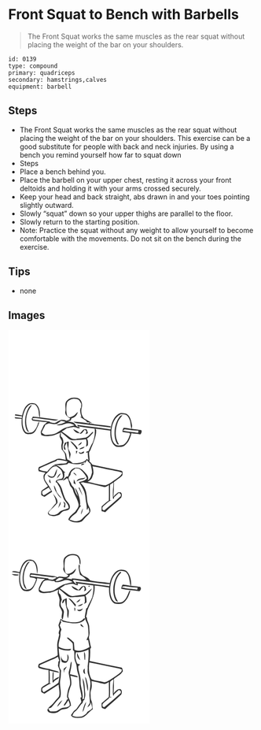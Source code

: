 # Front Squat to Bench with Barbells
> The Front Squat works the same muscles as the rear squat without placing the weight of the bar on your shoulders.

``` 
id: 0139 
type: compound 
primary: quadriceps 
secondary: hamstrings,calves 
equipment: barbell 
``` 

## Steps

 - The Front Squat works the same muscles as the rear squat without placing the weight of the bar on your shoulders. This exercise can be a good substitute for people with back and neck injuries. By using a bench you remind yourself how far to squat down
 - Steps
 - Place a bench behind you.
 - Place the barbell on your upper chest, resting it across your front deltoids and holding it with your arms crossed securely.
 - Keep your head and back straight, abs drawn in and your toes pointing slightly outward.
 - Slowly “squat” down so your upper thighs are parallel to the floor.
 - Slowly return to the starting position.
 - Note: Practice the squat without any weight to allow yourself to become comfortable with the movements. Do not sit on the bench during the exercise.

## Tips

 - none

## Images

<svg width="288" height="400" viewBox="0 0 216 300" xmlns="http://www.w3.org/2000/svg">
  <g fill="#FFF">
    <path d="M0 0h216v300H0V0m88.73 108.69c-3.5 4.97-.02 10.97-1.77 16.37-.49 4.86 4.17 7.57 7.5 10.1-.67 2.23-3.44 2.27-5.19 3.31-2.96-.86-6.11-1.9-9.2-1.09-3.37.83-5.94 3.4-9.16 4.55-2.58.06-5.07-.79-7.57-1.31.03-.23.08-.69.1-.92-7.47-.93-14.95-1.8-22.43-2.66-1.4-.47-4.05.02-3.88-2.3 2.86-1.06 5.93-.21 8.84.12 7.91 1.41 15.93 1.99 23.87 3.26 2.35.46 4.67-.37 6.9-1.02-9.48-1.3-18.98-2.48-28.47-3.72.41-7.09-.22-15.75-6.27-20.46-3.59-1.74-8.22-2.12-11.59.37-5.5 3.92-7.74 10.76-9.19 17.06-3.52-.6-7.05-1.17-10.58-1.72l-.44 1.79c3.52.48 7.04.95 10.59 1.21-.01.72-.05 2.17-.06 2.9-3.64-.77-7.36-1-11.06-1.36l1.08 1.92c3.26.2 6.52.47 9.8.52-.39 7.2-.47 15.4 4.49 21.19 2.2 2.77 5.91 2.11 9 2.02 3.48-.19 6.31-2.83 7.98-5.71 2.18-4.39 4.78-8.69 5.47-13.64 3.96.73 7.97 1.04 11.99 1.18-1.79 1.51-3.54 3.05-5.26 4.63-1.29 2.98-2.79 5.87-4.1 8.85-1.02 1.99.01 4.21.37 6.24 5.57 2.65 11.69 1.34 17.54.64 3.99-.96 7.62-3.02 11.51-4.32-.34 2.03-1.47 4.08-1.01 6.19.49 2.23 2.15 3.93 3.02 5.99.73 1.96.02 4-.35 5.95-.49 2.45.05 4.93.41 7.37 1.94 2 3.68 4.22 4.84 6.78.69 3.01.82 6.1 1.29 9.15-5.19-.67-11.65-4.04-16.08.32-8.47 3.07-16.44 7.34-24.84 10.58-1.21 2.04-1.06 4.26-.3 6.44 3.42.73 6.8 1.66 10.24 2.32-1.07 1.61-2.95 3.05-2.88 5.18-.55 5.89 3.53 10.72 6.76 15.17-3.11 2.73-6.92 4.5-10 7.23-.31 2.12-.36 4.29-.18 6.42 1.49 1.12 3.25 1.79 4.91 2.62 3.87-2.55 7.73-5.14 11.68-7.56-2.18-3.84-3.81-7.99-6.67-11.41-2.25-3.74-6.25-7.67-4.67-12.41.47-3.76 4.5-5.06 6.36-7.97 2.77-3.83 6.48-7.79 11.71-7.06 3.28 2.52 7.31 4.71 8.54 8.98.73 3.21 2.45 7.06-.45 9.68-3.1.59-6.31 1.26-8.97 3.09-.16.81-.32 1.64-.46 2.47.5.23 1.49.69 1.99.92 1.73 3.62 4.55 6.75 5.35 10.78 1.07 4.42 3.1 8.51 4.64 12.77 1.89 5.43 8.16 8.74 7.66 15.07-4.79 2.53-10.92 2.39-14.75 6.61-3.58 3.9-9.48 4.46-14.3 2.93-.39-.67-1.17-2.02-1.56-2.69 1.7-3.85 5.55-5.87 8.18-8.95 1.68-1.97 3.63-3.68 5.28-5.67 1.52-6.1-4.23-10.3-6.78-15.18 1.9 4.96 5.09 9.72 4.88 15.21-4.07 3.71-6.6 8.8-10.99 12.21-.54.93-1.07 1.86-1.6 2.79.48 2.58 2.18 4.08 4.83 4.14 4.19 1.43 8.54.41 12.5-1.27 2.58-2.12 4.33-5.6 7.96-6.11 3.07-.7 7.75-.67 8.26-4.7.9-5.02-3.41-8.41-6.09-11.98-2.77-5.35-4.48-11.2-6.15-16.97-1.35-4.35-4.19-8.01-7.41-11.15-.05-.19-.15-.59-.2-.79 2.73-1.14 5.71-1.71 8.67-1.34 2.97-3.03 3.41-7.17 2.46-11.17.54-.07 1.62-.23 2.16-.31-1.38-.83-2.91-1.57-3.78-3-2.75-3.94-6.73-6.86-11.16-8.66 5.78 1.38 11.5-.15 17.24-.71.83-.75 1.61-1.53 2.36-2.35 8.29 2.3 17.95 3.7 25.39-1.64-.28.85-.85 2.55-1.14 3.41 1.47-1.85 2.43-4.02 3.67-6.01 1.55 2.22 3.63 3.94 5.5 5.86 1.04 4.22 2.17 8.5 2.42 12.85-1.18 4.45-2.04 9.63-6.51 12.03 2.59-5.72-3.03-10.33-6.56-14.06-3.67-4.67-11.04-7.05-16.18-3.36-4.2 2.36-6.18 7.05-7.2 11.53-.66.09-1.99.26-2.65.35-2.06 1.81-4.2 3.57-5.78 5.84 2.55-.07 4.4-1.82 6.25-3.31.46.17 1.37.49 1.83.66.99 3.12 1.81 6.29 2.85 9.4 1 2.92 4 4.65 4.76 7.69 1.96 7.46 6.98 13.74 8.54 21.35 1.1 4.71-2.85 8.31-5.11 11.98-3.79 3.77-9.01 6.52-10.49 12.09 5.7 4.2 13.51 5.41 20.13 2.77 2.12-1.28 3.42-3.52 5.13-5.26 2.73-3.24 6.89-5.51 8.18-9.79 1.06-3.21-1.25-6.08-2.38-8.91-2.68-5.28-2.32-11.35-3.25-17.05-.49-6.95-4.04-13.35-9.19-17.94 1.28-.41 2.59-.73 3.9-1.03.48.19 1.43.59 1.91.78 10.2 1.05 20.02 4.36 30 6.62 2.82.55 5.11-1.68 7.49-2.82-.01 7.77.19 15.56-.11 23.33-3.99 2.57-7.37 5.91-10.95 9-.08 2.38-.13 4.76-.14 7.15 1.87.55 3.75 1.1 5.63 1.65 7.69-7.92 16.73-14.4 24.48-22.25.95-2.55 1.62-6.22-1.1-7.97-1.18-.02-2.36-.05-3.54-.1-2.58 2.23-5.55 4.13-7.29 7.17.14-7.61.94-15.18.72-22.8 4-2.82 8.1-5.56 11.77-8.82 1.98-1.63 1.3-4.43 1.56-6.66-.68-.55-1.36-1.1-2.04-1.64-14.7-3.02-29.4-5.99-44.05-9.19-1.24-1.99-2.93-3.6-4.72-5.09 1.12-4.65-.94-9.32-.36-14.04.72-1.13 1.52-2.22 2.04-3.46 3.42-8.43 7.31-16.85 8.6-25.93-.07-2.33 1.1-5.94-2.11-6.63.57 7.24-.23 14.86-3.16 21.55-2.55 4.04-4.36 8.44-6.29 12.79-1 .27-2 .52-3 .77-.16.57-.46 1.71-.62 2.28.78-.49 1.56-.97 2.35-1.45.01 4.18.63 8.31 1.05 12.46a94.72 94.72 0 0 1-2.2-2.29c-4.84 6.88-14.18 6.53-21.68 6.76-2.36-2.49-5.04-4.73-8.34-5.88-.91-2.72-1.43-5.55-1.86-8.38-1.37-2.09-2.82-4.12-4.57-5.89-.99-3.74-.95-7.63.68-11.17-.36-3.64-.81-7.62-4.18-9.77.06-2.11.02-4.23-.03-6.33 4.3 3.01 8.04 6.69 12.07 10.02 3.33 2.62 7.78 2.78 11.76 1.87 4.89.09 9.76-.39 14.58-1.23 1.49 3.77.98 7.97-.13 11.77 1.05-.82 2.51-1.29 3.15-2.51.19-3.41.55-7.03-1.52-10 3.69-2.19 6.3-5.62 9.25-8.64l.04-2c-3.84 2.95-6.5 7.66-11.36 9.09-4.24.6-8.48 1.32-12.77 1.46-3.41 1.79-7.55.75-10.56-1.38-4.27-3.2-8.52-6.47-12.99-9.39 2.74-1.6 5.42-3.29 7.95-5.21 3.17-.23 6.2-1.33 9.36-1.62 3.79-.6 6.84 3 10.7 1.45-1.09-.9-2.21-1.76-3.34-2.6 16.39 2.76 33.02 4.05 49.46 6.58-.2 6.07.14 12.39 2.78 17.96 1.35 2.76 3.38 5.52 6.38 6.6 4.18.15 8.94 1.17 12.51-1.65 5.93-4.53 8.97-11.89 10.55-18.97 4.46.94 9.17.36 13.48 2.02 1.64-1.76 2.94-4.27 1.59-6.6-4.85-1.06-9.91-1.17-14.81-2.11.41-1.91 1.21-3.85.61-5.82-1.2-6.24-2.5-13.76-8.59-17.13-4.02-.68-8.53-2.04-12.2.52-7.71 5.01-10.86 14.56-11.84 23.29-16.93-2.64-34.02-4.14-50.94-6.83.42 1.14.82 2.29 1.2 3.45-3.39-1.41-4.21-5.67-7.53-7.11-2.7-.66-5.5-.95-8.12-1.97 1.05-.19 3.14-.59 4.19-.78.69-1.2 1.23-2.47 1.67-3.78 4.92-.61 8.32-4.86 9.51-9.42-2.2 1.47-3.75 3.64-5.79 5.28-2.12 1.39-4.61 2.07-6.93 3.06-1.2-.84-2.88-1.26-3.55-2.67-1.83-6.56-1.71-13.62-.17-20.2 3.69-5.66 11.88-7.25 17.71-4.07 1.8 1.75 2.74 4.17 3.98 6.32-.08 1.74-.17 3.49-.28 5.23-3.25 4.46-.28 10.11.46 14.95-.64-.17-1.91-.52-2.55-.69 3.44 2.11 6.78 4.37 10.19 6.54.13.4.38 1.22.5 1.63 1.63.22 3.26.38 4.9.51-.68.45-1.37.9-2.06 1.35-7.7-.84-15.37-2.22-23.11-2.45 2.9 2.55 6.83 2.66 10.44 3.17 15.41 1.77 30.77 3.99 46.2 5.52l.3-1.73c-7.78-1.29-15.64-1.88-23.46-2.85-2.71-.36-5.31-1.72-8.11-1.03l-.2-1.65 3.52.65c-3.96-2.13-7.59-4.8-11.76-6.53-4.34-3.85-5.66-10.07-4.64-15.63 1.73-4.68 1.05-10.49-2.55-14.12-3.01-2.94-7.56-2.54-11.4-2.2-3.67.09-6.62 2.74-9.14 5.13m10.33 42.56c2.14 3.5 5.68 6.99 10.19 5.97-3.02-2.55-6.46-4.66-10.19-5.97m9.74 6.98c4.38.75 5.33-4.19 8.23-6.26.82.93 1.64 1.87 2.44 2.82-.5 1.49-.99 2.98-1.46 4.48 1.2-.62 2.38-1.26 3.56-1.91-.67-1.94-.83-4.2-2.28-5.78-4.93-1.81-7.2 4.24-10.49 6.65m-19.14 12.13l-.06 1.09-2.97.28c-1.43 3.49-2.85 7.29-.88 10.88.47-.01 1.42-.04 1.9-.05-.46-1.68-.97-3.35-1.48-5.01.85-1.45 1.63-2.93 2.35-4.44.25-.32.76-.96 1.02-1.28.54 7.67 3.37 14.92 3.92 22.58l.2 3.12c.45-2.16.81-4.33 1.29-6.48 1.43-4.42-3.96-7.53-3.18-11.91.2-2 .4-4 .35-6.02.08-.91.17-1.83.26-2.74-.91-.01-1.81-.02-2.72-.02m5.12-.76c2.57 4.41 7.31 7.19 9.22 12.05.51-.05 1.55-.14 2.07-.19-.67-3.69-3.98-5.84-6.28-8.48-1.33-1.57-3.01-2.8-5.01-3.38m11.75 6.45c2.76-.52 5.49-2.07 5.58-5.22-2.1 1.45-4 3.21-5.58 5.22m1.85 5.87c3.06-.3 6.74-.86 8.15-4.03-2.85.98-6.09 1.64-8.15 4.03m-5.06 2.49c.12 1.65.26 3.3.46 4.95.65-1.51 1.24-3.06 1.82-4.59l-2.28-.36m7.77 3.06c-1.08-.47-2.18-.93-3.28-1.36.4 4.09 5.14 2.78 7.55 1.3.09-.58.26-1.75.34-2.34-1.53.81-3.06 1.62-4.61 2.4m.12 18.87c1.6.02 3.06-1.05 4.63-1.35.07-.79-.36-1.23-1.27-1.34-1.33.19-3.41 1.19-3.36 2.69m-41.19 15.57c-2.87 3.82-7.09.5-10.15-1.11 1.35 3.92 6.13 5.61 9.71 3.74 3.98-2.96 4.28-8.3 5.23-12.76-2.18 3.08-3.23 6.74-4.79 10.13m4.26 4.41c2.34-2.25 4.59-4.67 5.98-7.64-3.15 1.45-4.89 4.5-5.98 7.64m-9.31 7.29c-.38-2.08-.94-4.11-1.67-6.08-1.28 2.15-1.12 5.23 1.67 6.08m4.75 3.31c.17 3.36 1.1 6.7 2.97 9.53 2.41 3.62 4.39 7.86 8.38 10.04-1.84-2.95-4.45-5.32-6.42-8.17-1.79-3.75-2.29-8.07-4.93-11.4m14.35 24.46c.5 1.42 1.06 2.82 1.65 4.22-.32 1.46-.64 2.93-.93 4.4l1.76.92c.24-2.05.78-4.09.65-6.16-.62-1.47-1.92-2.45-3.13-3.38m-7.97 10.44c1.72-3.06 4.86-6.11 3.46-9.92-1.39 3.21-2.58 6.53-3.46 9.92z"/>
    <path d="M34.18 113.14c2.14.18 4.29.36 6.44.51 1.89 1.79 3.74 3.74 4.6 6.26 1.86 4.26 1.07 9.07 2.58 13.43-3.41-.46-6.82-.89-10.25-1.16-.63 1.23-1.26 2.47-1.89 3.7.41.75.83 1.49 1.24 2.24 3.47.55 6.94 1.16 10.44 1.49-.44.57-1.32 1.72-1.76 2.29-1.51 5.52-4.08 11.42-9.26 14.38-3.47.53-8.42 1.81-10.69-1.77-3.91-5.73-3.97-12.93-3.8-19.59 1.63-8.26 3.97-17.87 12.35-21.78m-5.41 10.39c-3.08 8.13-4.26 17.25-1.96 25.73.73 2.73 1.97 5.72 4.92 6.7-5.91-9.72-5.64-22.16-1.15-32.37 1.4-3.38 4.04-6.08 5.4-9.48-3.79 1.8-5.64 5.78-7.21 9.42zM157.4 159.13c-.42-11.59 3.25-25.17 14.42-30.74 3.19.51 7-.09 9.56 2.29 2.44 2.21 3.5 5.46 4.73 8.42.52 3.95 1.03 7.9 1.71 11.82-3.85-.57-7.68-1.52-11.58-1.6-1.57 1.69-1.77 4-1.98 6.18 3.54.84 7.16 1.21 10.76 1.66.52.73 1.04 1.46 1.56 2.2l-.71-.15c-2.08 6.05-4.6 12.87-10.51 16.16-3.45.84-7.31 1.24-10.74.09-5.53-3.39-6.57-10.43-7.22-16.33m12.31-26.35c-4.12 5.22-5.93 11.79-7.16 18.2-.77 7.95-.52 16.58 4.16 23.41l2.35.16c-6.49-9.5-6.01-22.14-2.25-32.59 1.39-4.63 4.8-8.15 7.56-11.98-1.86.4-3.68 1.08-4.66 2.8zM74.36 143.26c2.1-1.61 4.22-3.19 6.36-4.75 2.28.51 4.57 1.03 6.79 1.8-4.18 2.86-9.27 3.47-14.12 4.36 4.65 1.83 9.55-.04 13.98-1.61 4.56-1.8 9.78-.25 13.62 2.47-3.73.81-7.36 2-11.08 2.85-8.59 1.56-14.21 10.11-23.06 10.96-3.3.22-6.59.68-9.9.71-2.5-.16-4.24-2.08-5.99-3.63 1.42-4.19 4.12-7.75 5.72-11.86 1.79-.78 3.58-1.6 5.46-2.14 4.07.4 8.11 1.81 12.22.84z"/>
    <path d="M174.99 153.32c1.22-.68 2.33-2.16 3.9-1.68 6.6.71 13.16 1.99 19.82 1.99l-.52 3.4c-7.65-1.78-15.69-1.3-23.2-3.71zM72.97 200.12c.49-.48 1.46-1.43 1.94-1.91 5.31-.11 10.46 1.36 15.65 2.26-.68.88-1.35 1.78-2 2.69-6.49.97-13.14.32-19.37 2.64 1.05.26 3.16.77 4.22 1.03-1.53-.05-3.05-.12-4.57-.23-3.54 2.71-6.83 5.74-9.32 9.47-3.79-.46-7.57-1.22-11.14-2.56-2.38-1.72.64-3.28 2.22-3.91 7.44-3.19 14.71-6.84 22.37-9.48zM128.67 207.85c9.82 1.73 19.52 4.04 29.3 5.93 5.3 1.35 10.94 1.56 15.89 4.07-1.38 4.32-5.48 6.6-8.9 9.13-5.27 3.44-10.19 7.6-16.12 9.85-9.4-.46-18.47-3.47-27.67-5.28 2.43-1.58 5.14-3.14 6.51-5.81.82-2.22 1.76-4.41 2.34-6.71.41-3.77-.59-7.51-1.35-11.18zM102.78 211.02c2.73.1 5.72.35 7.85 2.29 3.89 3.77 7.72 7.82 9.49 13.07-3.2 3.53-7.81 4.82-12.37 5.52 4.56 7.04 9.6 14.32 10.1 22.99.22 6.36 2.62 12.55 1.89 18.94.29.01.87.05 1.16.07.3-.79.9-2.37 1.2-3.15 1.03 2.01 1.62 4.2 1.66 6.48-2.83 3.39-6.67 5.7-9.49 9.09-3.3 4.52-9.74 6.41-15 4.59-1.92-.51-3.8-1.14-5.67-1.8 2.36-4.39 6.42-7.32 10.36-10.15 2.39-3.71 4.12-7.88 7.25-11.09-.46-.04-1.38-.13-1.84-.17 1.02-4.1-.07-8.27-.92-12.29-1.52-5.1-2.91-10.59-6.64-14.59 1.12 4.39 3.42 8.38 4.5 12.79-2.51-3.07-4.04-6.76-5.13-10.54-.55-3.39-4.25-4.85-5.05-8.13-.95-3.17-3.97-5.48-4.04-8.93.33-2.03 1.87-3.57 2.97-5.23-.14-4.85 4.26-7.35 7.72-9.76m-3.89 6.76c1.67 1.53 3.24 3.19 5.09 4.49.24-1.78-1.51-2.69-2.44-3.9-.66-.15-1.99-.44-2.65-.59m5.41 13.21c2.48-.99 4.71-2.71 7.45-2.94 2.38-.29 4.76-1.01 6.2-3.08-4.7 1.73-11.44.29-13.65 6.02m-3.99-3.26c-.36 1.99-.49 4.02-.46 6.04 1.08.54 2.15 1.09 3.23 1.64-.82-2.59-1.53-5.24-2.77-7.68m7.04 12.82c2.16 4 3.92 8.2 5.98 12.25-1.15-4.34-3.11-8.39-4.7-12.57l-1.28.32m3.76 40.97c1.57-3 2.46-6.33 3.02-9.66-1.81 2.9-3.09 6.19-3.02 9.66zM155.41 235.86c1.75-1.17 3.49-2.34 5.27-3.45-.09 2.27-.22 4.55-.35 6.82-1.13 5.73-.45 11.58-.67 17.37.47.36.96.72 1.44 1.08.11-.66.34-1.96.46-2.61 2.56-2.14 4.84-4.58 7.39-6.74.97.74 1.95 1.48 2.93 2.22l-.06 2.8c-8.11 7.27-16.38 14.41-24.81 21.3-4.04 1.25-4.34-4.57-1.6-6.22 3.94-3.11 7.41-7.07 12.16-8.95-.56.05-1.68.17-2.24.23.11-7.95-.04-15.9.08-23.85zM52.35 245.64c3.16-1.77 6.27-3.61 9.35-5.5 1.21 1.72 2.49 3.39 3.82 5.02-3.94 2.19-7.42 5.16-11.57 6.96-2.25-1.62-2.77-4.03-1.6-6.48z"/>
  </g>
  <g fill="#333">
    <path d="M88.73 108.69c2.52-2.39 5.47-5.04 9.14-5.13 3.84-.34 8.39-.74 11.4 2.2 3.6 3.63 4.28 9.44 2.55 14.12-1.02 5.56.3 11.78 4.64 15.63 4.17 1.73 7.8 4.4 11.76 6.53l-3.52-.65.2 1.65c2.8-.69 5.4.67 8.11 1.03 7.82.97 15.68 1.56 23.46 2.85l-.3 1.73c-15.43-1.53-30.79-3.75-46.2-5.52-3.61-.51-7.54-.62-10.44-3.17 7.74.23 15.41 1.61 23.11 2.45.69-.45 1.38-.9 2.06-1.35-1.64-.13-3.27-.29-4.9-.51-.12-.41-.37-1.23-.5-1.63-3.41-2.17-6.75-4.43-10.19-6.54.64.17 1.91.52 2.55.69-.74-4.84-3.71-10.49-.46-14.95.11-1.74.2-3.49.28-5.23-1.24-2.15-2.18-4.57-3.98-6.32-5.83-3.18-14.02-1.59-17.71 4.07-1.54 6.58-1.66 13.64.17 20.2.67 1.41 2.35 1.83 3.55 2.67 2.32-.99 4.81-1.67 6.93-3.06 2.04-1.64 3.59-3.81 5.79-5.28-1.19 4.56-4.59 8.81-9.51 9.42-.44 1.31-.98 2.58-1.67 3.78-1.05.19-3.14.59-4.19.78 2.62 1.02 5.42 1.31 8.12 1.97 3.32 1.44 4.14 5.7 7.53 7.11-.38-1.16-.78-2.31-1.2-3.45 16.92 2.69 34.01 4.19 50.94 6.83.98-8.73 4.13-18.28 11.84-23.29 3.67-2.56 8.18-1.2 12.2-.52 6.09 3.37 7.39 10.89 8.59 17.13.6 1.97-.2 3.91-.61 5.82 4.9.94 9.96 1.05 14.81 2.11 1.35 2.33.05 4.84-1.59 6.6-4.31-1.66-9.02-1.08-13.48-2.02-1.58 7.08-4.62 14.44-10.55 18.97-3.57 2.82-8.33 1.8-12.51 1.65-3-1.08-5.03-3.84-6.38-6.6-2.64-5.57-2.98-11.89-2.78-17.96-16.44-2.53-33.07-3.82-49.46-6.58 1.13.84 2.25 1.7 3.34 2.6-3.86 1.55-6.91-2.05-10.7-1.45-3.16.29-6.19 1.39-9.36 1.62-2.53 1.92-5.21 3.61-7.95 5.21 4.47 2.92 8.72 6.19 12.99 9.39 3.01 2.13 7.15 3.17 10.56 1.38 4.29-.14 8.53-.86 12.77-1.46 4.86-1.43 7.52-6.14 11.36-9.09l-.04 2c-2.95 3.02-5.56 6.45-9.25 8.64 2.07 2.97 1.71 6.59 1.52 10-.64 1.22-2.1 1.69-3.15 2.51 1.11-3.8 1.62-8 .13-11.77-4.82.84-9.69 1.32-14.58 1.23-3.98.91-8.43.75-11.76-1.87-4.03-3.33-7.77-7.01-12.07-10.02.05 2.1.09 4.22.03 6.33 3.37 2.15 3.82 6.13 4.18 9.77-1.63 3.54-1.67 7.43-.68 11.17 1.75 1.77 3.2 3.8 4.57 5.89.43 2.83.95 5.66 1.86 8.38 3.3 1.15 5.98 3.39 8.34 5.88 7.5-.23 16.84.12 21.68-6.76.72.77 1.45 1.54 2.2 2.29-.42-4.15-1.04-8.28-1.05-12.46-.79.48-1.57.96-2.35 1.45.16-.57.46-1.71.62-2.28 1-.25 2-.5 3-.77 1.93-4.35 3.74-8.75 6.29-12.79 2.93-6.69 3.73-14.31 3.16-21.55 3.21.69 2.04 4.3 2.11 6.63-1.29 9.08-5.18 17.5-8.6 25.93-.52 1.24-1.32 2.33-2.04 3.46-.58 4.72 1.48 9.39.36 14.04 1.79 1.49 3.48 3.1 4.72 5.09 14.65 3.2 29.35 6.17 44.05 9.19.68.54 1.36 1.09 2.04 1.64-.26 2.23.42 5.03-1.56 6.66-3.67 3.26-7.77 6-11.77 8.82.22 7.62-.58 15.19-.72 22.8 1.74-3.04 4.71-4.94 7.29-7.17 1.18.05 2.36.08 3.54.1 2.72 1.75 2.05 5.42 1.1 7.97-7.75 7.85-16.79 14.33-24.48 22.25-1.88-.55-3.76-1.1-5.63-1.65.01-2.39.06-4.77.14-7.15 3.58-3.09 6.96-6.43 10.95-9 .3-7.77.1-15.56.11-23.33-2.38 1.14-4.67 3.37-7.49 2.82-9.98-2.26-19.8-5.57-30-6.62-.48-.19-1.43-.59-1.91-.78-1.31.3-2.62.62-3.9 1.03 5.15 4.59 8.7 10.99 9.19 17.94.93 5.7.57 11.77 3.25 17.05 1.13 2.83 3.44 5.7 2.38 8.91-1.29 4.28-5.45 6.55-8.18 9.79-1.71 1.74-3.01 3.98-5.13 5.26-6.62 2.64-14.43 1.43-20.13-2.77 1.48-5.57 6.7-8.32 10.49-12.09 2.26-3.67 6.21-7.27 5.11-11.98-1.56-7.61-6.58-13.89-8.54-21.35-.76-3.04-3.76-4.77-4.76-7.69-1.04-3.11-1.86-6.28-2.85-9.4-.46-.17-1.37-.49-1.83-.66-1.85 1.49-3.7 3.24-6.25 3.31 1.58-2.27 3.72-4.03 5.78-5.84.66-.09 1.99-.26 2.65-.35 1.02-4.48 3-9.17 7.2-11.53 5.14-3.69 12.51-1.31 16.18 3.36 3.53 3.73 9.15 8.34 6.56 14.06 4.47-2.4 5.33-7.58 6.51-12.03-.25-4.35-1.38-8.63-2.42-12.85-1.87-1.92-3.95-3.64-5.5-5.86-1.24 1.99-2.2 4.16-3.67 6.01.29-.86.86-2.56 1.14-3.41-7.44 5.34-17.1 3.94-25.39 1.64-.75.82-1.53 1.6-2.36 2.35-5.74.56-11.46 2.09-17.24.71 4.43 1.8 8.41 4.72 11.16 8.66.87 1.43 2.4 2.17 3.78 3-.54.08-1.62.24-2.16.31.95 4 .51 8.14-2.46 11.17-2.96-.37-5.94.2-8.67 1.34.05.2.15.6.2.79 3.22 3.14 6.06 6.8 7.41 11.15 1.67 5.77 3.38 11.62 6.15 16.97 2.68 3.57 6.99 6.96 6.09 11.98-.51 4.03-5.19 4-8.26 4.7-3.63.51-5.38 3.99-7.96 6.11-3.96 1.68-8.31 2.7-12.5 1.27-2.65-.06-4.35-1.56-4.83-4.14.53-.93 1.06-1.86 1.6-2.79 4.39-3.41 6.92-8.5 10.99-12.21.21-5.49-2.98-10.25-4.88-15.21 2.55 4.88 8.3 9.08 6.78 15.18-1.65 1.99-3.6 3.7-5.28 5.67-2.63 3.08-6.48 5.1-8.18 8.95.39.67 1.17 2.02 1.56 2.69 4.82 1.53 10.72.97 14.3-2.93 3.83-4.22 9.96-4.08 14.75-6.61.5-6.33-5.77-9.64-7.66-15.07-1.54-4.26-3.57-8.35-4.64-12.77-.8-4.03-3.62-7.16-5.35-10.78-.5-.23-1.49-.69-1.99-.92.14-.83.3-1.66.46-2.47 2.66-1.83 5.87-2.5 8.97-3.09 2.9-2.62 1.18-6.47.45-9.68-1.23-4.27-5.26-6.46-8.54-8.98-5.23-.73-8.94 3.23-11.71 7.06-1.86 2.91-5.89 4.21-6.36 7.97-1.58 4.74 2.42 8.67 4.67 12.41 2.86 3.42 4.49 7.57 6.67 11.41-3.95 2.42-7.81 5.01-11.68 7.56-1.66-.83-3.42-1.5-4.91-2.62-.18-2.13-.13-4.3.18-6.42 3.08-2.73 6.89-4.5 10-7.23-3.23-4.45-7.31-9.28-6.76-15.17-.07-2.13 1.81-3.57 2.88-5.18-3.44-.66-6.82-1.59-10.24-2.32-.76-2.18-.91-4.4.3-6.44 8.4-3.24 16.37-7.51 24.84-10.58 4.43-4.36 10.89-.99 16.08-.32-.47-3.05-.6-6.14-1.29-9.15-1.16-2.56-2.9-4.78-4.84-6.78-.36-2.44-.9-4.92-.41-7.37.37-1.95 1.08-3.99.35-5.95-.87-2.06-2.53-3.76-3.02-5.99-.46-2.11.67-4.16 1.01-6.19-3.89 1.3-7.52 3.36-11.51 4.32-5.85.7-11.97 2.01-17.54-.64-.36-2.03-1.39-4.25-.37-6.24 1.31-2.98 2.81-5.87 4.1-8.85 1.72-1.58 3.47-3.12 5.26-4.63-4.02-.14-8.03-.45-11.99-1.18-.69 4.95-3.29 9.25-5.47 13.64-1.67 2.88-4.5 5.52-7.98 5.71-3.09.09-6.8.75-9-2.02-4.96-5.79-4.88-13.99-4.49-21.19-3.28-.05-6.54-.32-9.8-.52l-1.08-1.92c3.7.36 7.42.59 11.06 1.36.01-.73.05-2.18.06-2.9-3.55-.26-7.07-.73-10.59-1.21l.44-1.79c3.53.55 7.06 1.12 10.58 1.72 1.45-6.3 3.69-13.14 9.19-17.06 3.37-2.49 8-2.11 11.59-.37 6.05 4.71 6.68 13.37 6.27 20.46 9.49 1.24 18.99 2.42 28.47 3.72-2.23.65-4.55 1.48-6.9 1.02-7.94-1.27-15.96-1.85-23.87-3.26-2.91-.33-5.98-1.18-8.84-.12-.17 2.32 2.48 1.83 3.88 2.3 7.48.86 14.96 1.73 22.43 2.66-.02.23-.07.69-.1.92 2.5.52 4.99 1.37 7.57 1.31 3.22-1.15 5.79-3.72 9.16-4.55 3.09-.81 6.24.23 9.2 1.09 1.75-1.04 4.52-1.08 5.19-3.31-3.33-2.53-7.99-5.24-7.5-10.1 1.75-5.4-1.73-11.4 1.77-16.37m-54.55 4.45c-8.38 3.91-10.72 13.52-12.35 21.78-.17 6.66-.11 13.86 3.8 19.59 2.27 3.58 7.22 2.3 10.69 1.77 5.18-2.96 7.75-8.86 9.26-14.38.44-.57 1.32-1.72 1.76-2.29-3.5-.33-6.97-.94-10.44-1.49-.41-.75-.83-1.49-1.24-2.24.63-1.23 1.26-2.47 1.89-3.7 3.43.27 6.84.7 10.25 1.16-1.51-4.36-.72-9.17-2.58-13.43-.86-2.52-2.71-4.47-4.6-6.26-2.15-.15-4.3-.33-6.44-.51m123.22 45.99c.65 5.9 1.69 12.94 7.22 16.33 3.43 1.15 7.29.75 10.74-.09 5.91-3.29 8.43-10.11 10.51-16.16l.71.15c-.52-.74-1.04-1.47-1.56-2.2-3.6-.45-7.22-.82-10.76-1.66.21-2.18.41-4.49 1.98-6.18 3.9.08 7.73 1.03 11.58 1.6-.68-3.92-1.19-7.87-1.71-11.82-1.23-2.96-2.29-6.21-4.73-8.42-2.56-2.38-6.37-1.78-9.56-2.29-11.17 5.57-14.84 19.15-14.42 30.74m-83.04-15.87c-4.11.97-8.15-.44-12.22-.84-1.88.54-3.67 1.36-5.46 2.14-1.6 4.11-4.3 7.67-5.72 11.86 1.75 1.55 3.49 3.47 5.99 3.63 3.31-.03 6.6-.49 9.9-.71 8.85-.85 14.47-9.4 23.06-10.96 3.72-.85 7.35-2.04 11.08-2.85-3.84-2.72-9.06-4.27-13.62-2.47-4.43 1.57-9.33 3.44-13.98 1.61 4.85-.89 9.94-1.5 14.12-4.36-2.22-.77-4.51-1.29-6.79-1.8-2.14 1.56-4.26 3.14-6.36 4.75m100.63 10.06c7.51 2.41 15.55 1.93 23.2 3.71l.52-3.4c-6.66 0-13.22-1.28-19.82-1.99-1.57-.48-2.68 1-3.9 1.68m-102.02 46.8c-7.66 2.64-14.93 6.29-22.37 9.48-1.58.63-4.6 2.19-2.22 3.91 3.57 1.34 7.35 2.1 11.14 2.56 2.49-3.73 5.78-6.76 9.32-9.47 1.52.11 3.04.18 4.57.23-1.06-.26-3.17-.77-4.22-1.03 6.23-2.32 12.88-1.67 19.37-2.64.65-.91 1.32-1.81 2-2.69-5.19-.9-10.34-2.37-15.65-2.26-.48.48-1.45 1.43-1.94 1.91m55.7 7.73c.76 3.67 1.76 7.41 1.35 11.18-.58 2.3-1.52 4.49-2.34 6.71-1.37 2.67-4.08 4.23-6.51 5.81 9.2 1.81 18.27 4.82 27.67 5.28 5.93-2.25 10.85-6.41 16.12-9.85 3.42-2.53 7.52-4.81 8.9-9.13-4.95-2.51-10.59-2.72-15.89-4.07-9.78-1.89-19.48-4.2-29.3-5.93m-25.89 3.17c-3.46 2.41-7.86 4.91-7.72 9.76-1.1 1.66-2.64 3.2-2.97 5.23.07 3.45 3.09 5.76 4.04 8.93.8 3.28 4.5 4.74 5.05 8.13 1.09 3.78 2.62 7.47 5.13 10.54-1.08-4.41-3.38-8.4-4.5-12.79 3.73 4 5.12 9.49 6.64 14.59.85 4.02 1.94 8.19.92 12.29.46.04 1.38.13 1.84.17-3.13 3.21-4.86 7.38-7.25 11.09-3.94 2.83-8 5.76-10.36 10.15 1.87.66 3.75 1.29 5.67 1.8 5.26 1.82 11.7-.07 15-4.59 2.82-3.39 6.66-5.7 9.49-9.09-.04-2.28-.63-4.47-1.66-6.48-.3.78-.9 2.36-1.2 3.15-.29-.02-.87-.06-1.16-.07.73-6.39-1.67-12.58-1.89-18.94-.5-8.67-5.54-15.95-10.1-22.99 4.56-.7 9.17-1.99 12.37-5.52-1.77-5.25-5.6-9.3-9.49-13.07-2.13-1.94-5.12-2.19-7.85-2.29m52.63 24.84c-.12 7.95.03 15.9-.08 23.85.56-.06 1.68-.18 2.24-.23-4.75 1.88-8.22 5.84-12.16 8.95-2.74 1.65-2.44 7.47 1.6 6.22 8.43-6.89 16.7-14.03 24.81-21.3l.06-2.8c-.98-.74-1.96-1.48-2.93-2.22-2.55 2.16-4.83 4.6-7.39 6.74-.12.65-.35 1.95-.46 2.61-.48-.36-.97-.72-1.44-1.08.22-5.79-.46-11.64.67-17.37.13-2.27.26-4.55.35-6.82-1.78 1.11-3.52 2.28-5.27 3.45m-103.06 9.78c-1.17 2.45-.65 4.86 1.6 6.48 4.15-1.8 7.63-4.77 11.57-6.96-1.33-1.63-2.61-3.3-3.82-5.02-3.08 1.89-6.19 3.73-9.35 5.5z"/>
    <path d="M28.77 123.53c1.57-3.64 3.42-7.62 7.21-9.42-1.36 3.4-4 6.1-5.4 9.48-4.49 10.21-4.76 22.65 1.15 32.37-2.95-.98-4.19-3.97-4.92-6.7-2.3-8.48-1.12-17.6 1.96-25.73zM169.71 132.78c.98-1.72 2.8-2.4 4.66-2.8-2.76 3.83-6.17 7.35-7.56 11.98-3.76 10.45-4.24 23.09 2.25 32.59l-2.35-.16c-4.68-6.83-4.93-15.46-4.16-23.41 1.23-6.41 3.04-12.98 7.16-18.2zM99.06 151.25c3.73 1.31 7.17 3.42 10.19 5.97-4.51 1.02-8.05-2.47-10.19-5.97zM108.8 158.23c3.29-2.41 5.56-8.46 10.49-6.65 1.45 1.58 1.61 3.84 2.28 5.78-1.18.65-2.36 1.29-3.56 1.91.47-1.5.96-2.99 1.46-4.48-.8-.95-1.62-1.89-2.44-2.82-2.9 2.07-3.85 7.01-8.23 6.26zM89.66 170.36c.91 0 1.81.01 2.72.02-.09.91-.18 1.83-.26 2.74.05 2.02-.15 4.02-.35 6.02-.78 4.38 4.61 7.49 3.18 11.91-.48 2.15-.84 4.32-1.29 6.48l-.2-3.12c-.55-7.66-3.38-14.91-3.92-22.58-.26.32-.77.96-1.02 1.28-.72 1.51-1.5 2.99-2.35 4.44.51 1.66 1.02 3.33 1.48 5.01-.48.01-1.43.04-1.9.05-1.97-3.59-.55-7.39.88-10.88l2.97-.28.06-1.09zM94.78 169.6c2 .58 3.68 1.81 5.01 3.38 2.3 2.64 5.61 4.79 6.28 8.48-.52.05-1.56.14-2.07.19-1.91-4.86-6.65-7.64-9.22-12.05zM106.53 176.05a25.61 25.61 0 0 1 5.58-5.22c-.09 3.15-2.82 4.7-5.58 5.22zM108.38 181.92c2.06-2.39 5.3-3.05 8.15-4.03-1.41 3.17-5.09 3.73-8.15 4.03zM103.32 184.41l2.28.36c-.58 1.53-1.17 3.08-1.82 4.59-.2-1.65-.34-3.3-.46-4.95zM111.09 187.47c1.55-.78 3.08-1.59 4.61-2.4-.08.59-.25 1.76-.34 2.34-2.41 1.48-7.15 2.79-7.55-1.3 1.1.43 2.2.89 3.28 1.36zM111.21 206.34c-.05-1.5 2.03-2.5 3.36-2.69.91.11 1.34.55 1.27 1.34-1.57.3-3.03 1.37-4.63 1.35zM70.02 221.91c1.56-3.39 2.61-7.05 4.79-10.13-.95 4.46-1.25 9.8-5.23 12.76-3.58 1.87-8.36.18-9.71-3.74 3.06 1.61 7.28 4.93 10.15 1.11zM98.89 217.78c.66.15 1.99.44 2.65.59.93 1.21 2.68 2.12 2.44 3.9-1.85-1.3-3.42-2.96-5.09-4.49zM74.28 226.32c1.09-3.14 2.83-6.19 5.98-7.64-1.39 2.97-3.64 5.39-5.98 7.64zM104.3 230.99c2.21-5.73 8.95-4.29 13.65-6.02-1.44 2.07-3.82 2.79-6.2 3.08-2.74.23-4.97 1.95-7.45 2.94zM64.97 233.61c-2.79-.85-2.95-3.93-1.67-6.08.73 1.97 1.29 4 1.67 6.08zM100.31 227.73c1.24 2.44 1.95 5.09 2.77 7.68-1.08-.55-2.15-1.1-3.23-1.64-.03-2.02.1-4.05.46-6.04zM69.72 236.92c2.64 3.33 3.14 7.65 4.93 11.4 1.97 2.85 4.58 5.22 6.42 8.17-3.99-2.18-5.97-6.42-8.38-10.04-1.87-2.83-2.8-6.17-2.97-9.53zM107.35 240.55l1.28-.32c1.59 4.18 3.55 8.23 4.7 12.57-2.06-4.05-3.82-8.25-5.98-12.25zM84.07 261.38c1.21.93 2.51 1.91 3.13 3.38.13 2.07-.41 4.11-.65 6.16l-1.76-.92c.29-1.47.61-2.94.93-4.4-.59-1.4-1.15-2.8-1.65-4.22zM76.1 271.82c.88-3.39 2.07-6.71 3.46-9.92 1.4 3.81-1.74 6.86-3.46 9.92zM111.11 281.52c-.07-3.47 1.21-6.76 3.02-9.66-.56 3.33-1.45 6.66-3.02 9.66z"/>
  </g>
</svg>

<svg width="288" height="400" viewBox="0 0 216 300" xmlns="http://www.w3.org/2000/svg">
  <g fill="#FFF">
    <path d="M0 0h216v300H0V0m95.84 41.79c-3.93.11-7.21 2.66-9.86 5.32-3.78 5.11.09 11.62-2.17 17.19.78 4.55 4.26 7.51 8.01 9.75-3.91 6.13-11.49-.58-16.66 2.99-1.95-.89-3.96-1.69-6.11-1.88-11.72-1.27-23.38-3.06-35.1-4.38-1.06 1.96-1.83 4.08-.83 6.25 3.25.64 7.21.18 9.53 3-2.05 5.66-4.13 12.32-9.85 15.29-3.48.55-8.33 1.81-10.7-1.69-3.83-5.28-4.26-12.19-3.97-18.49 1.07-8.95 3.75-19.43 12.68-23.61 2.06.24 4.13.43 6.2.56 6.45 4.55 5.99 12.97 7.26 19.84 1.39-7.06.39-16.02-5.8-20.6-3.83-1.75-8.74-1.9-12.19.83-5.17 4.09-7.29 10.66-8.82 16.82-3.91.17-8.51-2.92-11.91-.09 3.82.81 7.72 1.13 11.58 1.64-.71 8.25-1.44 17.49 3.61 24.62 2.25 3.41 6.62 3.25 10.21 2.86 3.46-.56 6.15-3.24 7.86-6.14 2.23-4.32 4.69-8.64 5.4-13.53 3.93.83 7.95 1.11 11.96 1.2-2.44 2.03-5.24 3.97-6.34 7.1-1.64 3.9-4.84 7.97-2.73 12.35 4.21 3.38 10.01 1.98 14.94 1.57 5.13-.24 9.58-3.1 14.36-4.62-.32 2.29-1.56 4.73-.51 7.02 1.13 2.65 2.09 5.38 2.51 8.25-.02 3.24-.8 6.5-.29 9.74 1.12 2.77 2.88 5.24 3.91 8.06 1.01 4.04-2.53 9.3 1.06 12.51a69.98 69.98 0 0 0 1.9-11.51c.18-4.52-5.01-6.9-4.88-11.41-.47-2.65.52-5.14 1.66-7.47-.98-3.57-.95-7.68-4.46-9.87.02-2.11-.04-4.23-.11-6.34 2.83 2.1 5.62 4.28 8.19 6.71 2.37 1.92 4.47 4.46 7.56 5.22 3.55 1.45 7.33 0 10.99.13 4.18.15 8.3-.8 12.47-1.05.53 2.77.52 5.6.6 8.41-.4 1.1-.8 2.21-1.18 3.33 1.32-.76 2.56-1.65 3.76-2.59-.31-3.43.14-7.04-1.81-10.1 4.04-2.84 7.89-6.36 10.01-10.9-4.42 2.5-6.87 7.64-11.88 9.17-5.32 1.04-10.78 1.21-16.08 2.37-2.59.45-5.3-.5-7.46-1.9-4.46-3.32-8.86-6.71-13.48-9.8 2.76-1.56 5.41-3.3 7.99-5.15 4.13-.24 8.11-2.36 12.28-1.52 2.37.85 4.68 1.9 7.27 1.75-.11-.62-.32-1.86-.42-2.49 7.94 1.02 15.91 1.89 23.86 2.94.67 5.94-.35 11.89-1.59 17.67-2.02 5.7-5.71 10.62-7.68 16.37-.41.28-1.23.84-1.64 1.11-.49 4.17-1.48 8.27-2.09 12.42-.07 5.41 4.33 9.53 4.81 14.84.54 4.63.91 9.31.72 13.97-1.04 2.29-1.91 4.64-3.04 6.88.65-.02 1.95-.06 2.6-.09.59 3.62 1.36 7.21 2.18 10.78-6.89 3.78-15.24 7.74-23.03 4.11-.31-3.76-.48-7.52-.91-11.27-2.75-2.41-5.32-5.05-8.35-7.13-.76-.56-1.75.05-2.58.01 2.75 3.21 6.61 5.3 9.08 8.74.59 3.38.37 6.83.4 10.25.49.42 1.46 1.24 1.95 1.66.4 3.75.07 7.53.34 11.29.27 3.51 2.46 6.48 3 9.92.85 3.65.56 7.51 1.92 11.04 2.24 5.72 2.47 11.96 2.67 18.02.25 7.05 3.04 13.71 3.28 20.76l-.8-1.11-.36.3-.39.38-.14.65c.41 2.05 1 4.07 1.4 6.13-2.44 3.12-4.71 6.37-6.91 9.67-1.29 2.26-4.11 3.01-5.46 5.22-1.12 1.68-2.23 3.37-3.49 4.96.52.85 1.01 1.74 1.64 2.54 4.47 2.55 9.82 1.84 14.73 1.51 7.17-2.11 10.79-9.28 16.93-13.07-.52-2.72-.79-5.47-.88-8.23-.04-3.18-2.34-5.82-2.35-9.02.02-4.07-.88-8.26.64-12.17 1.54-4.36 1-8.99.56-13.48 6.15.99 12.12 2.78 18.16 4.24 3.14 1.16 5.84-1.29 8.45-2.62-.31 7.57.49 15.25-.2 22.75-3.52 3.28-7.37 6.2-10.96 9.41.03 2.38-.3 4.85.48 7.15 1.56.88 3.3 1.34 4.98 1.94 7.75-7.97 16.83-14.5 24.65-22.39.93-2.63 1.57-6.51-1.41-8.14-4.55-.59-7.55 3.57-10.33 6.49.27-7.31.56-14.63.45-21.95 4.67-3.83 10.83-6.41 13.75-11.95-.13-.38-.39-1.12-.53-1.5.31-1.5-.58-2.72-1.41-3.83-16.32-3.18-32.67-6.46-48.85-10.17.73-6.04 1.17-12.14.76-18.22.5-.73 1.01-1.45 1.53-2.17-1.57-4.11-1.61-8.57-2.98-12.72-1.27-3.48 1.04-6.95.59-10.48-.32-3.01-.4-6.03-.59-9.04-.31-4.67-3.59-8.57-3.49-13.31-.45-.51-.9-1.02-1.36-1.52 1.29-3.16 1.42-6.59 2.24-9.86 4.92-11.96 12.27-24.08 10.77-37.5 7.41.68 14.73 2.06 22.13 2.86-.18 8.58.35 19.3 8.31 24.49 4.87.84 10.87 1.63 14.84-2.12 5.2-4.6 7.79-11.38 9.56-17.92-.5.32-1.48.96-1.98 1.28-2.24 5.49-4.1 11.6-9.04 15.35-2.64 2.33-6.37 1.71-9.59 1.77-3.57.2-6.16-2.88-7.67-5.74-3.69-8.32-3.36-17.91-.83-26.5 2.11-6.52 6.06-13.05 12.64-15.79 3.68.09 8.15-.21 10.69 3.01 4.75 5.42 3.88 13.08 5.98 19.53-3.94-.59-7.85-1.37-11.81-1.75-1.94 1.48-2.04 4.14-2.5 6.33 9.06 2.19 18.45 2.24 27.59 3.81 2.32-.97 3.38-4.82 1.42-6.69-4.65-.62-9.34-1.13-14.01-1.65.52-8.01-1.12-17.32-7.49-22.81-4.79-2.41-11.36-2.53-15.56 1.21-5.19 4.45-7.95 11.03-9.44 17.56-9.98-1.96-20.32-1.73-30.18-4.32-2.38-3.92-6.97-5.41-10.86-7.36-3.96-3.82-5.65-9.57-4.55-14.96-.47-.73-.96-1.45-1.47-2.16-1.44 5.3.5 10.75 1.53 15.98 3.68 2.03 7.18 4.47 9.81 7.79-7.4-.22-14.65-2.04-22.05-2.22-.02.37-.08 1.11-.11 1.47-2.77-.66-5.59-1.08-8.4-1.56 2.21-1.18 5.65-1.87 5.12-5.16 5.12-.38 8.81-4.84 9.63-9.67-2.69 2.22-4.63 5.47-8.03 6.73-2.39 1.11-5.72 2.32-7.84.02-2.37-6.67-1.96-13.94-.77-20.81 2.97-5.55 10.47-7.85 16.27-5.57 2.55.44 3.75 2.98 4.79 5.07 1.45 2.77.22 6.2 2.09 8.82 1.05-4.75.35-10.24-3.12-13.86-2.88-2.83-7.25-2.69-10.98-2.36m-67.57 14.5c-5 7.88-7.02 17.59-6.08 26.84.79 4.38 1.4 9.83 5.84 12.09-1.03-3.22-2.87-6.11-3.81-9.35-2.03-11.54.76-24.04 8.68-32.87-1.98.38-3.68 1.47-4.63 3.29m134.28 26.1c-3.01 9.35-3.42 20.12 1.01 29.1.63 1.72 2.3 2.34 3.98 2.53-3.23-4.73-5.18-10.3-5.14-16.06-.26-10.14 2.25-21.33 10.19-28.28-.42-.28-1.26-.84-1.68-1.11-4.09 3.65-6.88 8.57-8.36 13.82M5.32 72.19c2.67 2.43 7.15 2.64 10.38 1.62.02-.23.05-.67.06-.89-3.45-.49-6.95-.7-10.44-.73m91.21 17.93c2.04 5.17 8.02 7.43 13.18 6.78 1.69-2.07 3.09-4.41 5.32-5.98 2.23 2.21 1.81 4.95.54 7.51 1.07-.57 2.16-1.1 3.17-1.75.13-2.32-.23-5.57-2.77-6.47-4.19-.7-5.98 3.99-8.7 6.19-3.3-2.52-6.91-4.65-10.74-6.28m26.12-.2c-.5 1.35-.04 1.86 1.4 1.54.5-1.36.03-1.87-1.4-1.54m-38.93 21.66c-.97 1.57-1.53 3.41-1.35 5.26 2.52-.92 2.97-3.84 4.17-5.91.83 4.91 1.41 9.91 2.87 14.67 2 4.47-.78 9.73 2.02 13.98.45-4 1.14-8.03.89-12.06-.98-2.56-3.05-4.75-3.08-7.61-.07-3.63.17-7.26.12-10.89-1.9.79-3.85 1.53-5.64 2.56m8.2-2.78c2.33 3.72 6.01 6.32 8.31 10.05.66 1.14 1.52 2.12 2.63 2.84l.2-3.29c-3.77-3.11-6.25-8.11-11.14-9.6m11.9 6.4c3.1-.12 5.52-2.11 6.12-5.16-2.24 1.46-4.26 3.24-6.12 5.16m1.69 5.69c3.36.57 7.07-.64 8.78-3.73-3.01 1-5.99 2.19-8.78 3.73m-4.59 2.24c-.09 1.94-.01 3.9.56 5.78.57-1.96 2.05-4.54-.56-5.78m4.16 2.8c.6 1.24 1.4 2.75 3.05 2.57 2.78.34 4.73-1.88 5.93-4.09-2.84 1.41-5.78 3.09-8.98 1.52m-28.42 24.05c.37 2.15 1.11 4.2 1.8 6.26-.5 2.66-2.69 5.58-.58 8.1-.61 2.51-1.22 5.03-1.78 7.57-2.76 7.82-.55 16.06-.71 24.11-1.31.79-2.58 1.65-3.93 2.37-8.34 3.28-16.39 7.24-24.69 10.62-.94 2-1.74 4.44-.05 6.32 4.74 1.61 9.73 2.75 14.75 3.02.34 6.6.12 13.21.15 19.82-3.75 2.26-7.86 4.13-11.03 7.2-.37 2.12-.42 4.3-.18 6.44 1.48 1.11 3.22 1.79 4.86 2.63 7.22-4.62 14.41-9.28 21.59-13.97.33 6.13 2.6 12.41.41 18.45-2.43 3-5.22 5.72-7.51 8.85-2.78 3.91-7.46 6.13-9.71 10.45-1.05 2.32 1.21 4.5 3.29 5.11 3.63.95 7.55 1.02 11.14-.15 2.47-1.05 4.34-3.08 6.72-4.28 3-1.22 6.43-.86 9.37-2.21 2.31-1.5 4.2-3.53 6.21-5.38l-1.25.8c.09-4.75-2.38-9.01-4.16-13.27.27-6.25 2.7-12.05 4.73-17.87.76-4.65-.39-9.34-1.25-13.9 3.61.79 7.14 1.96 10.82 2.39.07-.36.22-1.07.29-1.43-3.75-1.71-7.95-2.04-11.85-3.33.84-6.46 3.16-12.73 2.48-19.36-2.17 2.75-1.69 6.38-2.5 9.59-.71 3.3-2.57 6.53-1.53 9.99.82 6.39 3.87 13.49.22 19.52-2.06 4.08-2.23 8.73-3.07 13.15-.45 2.02 1.05 3.78 1.63 5.6-.45-.02-1.33-.07-1.78-.1-.58 3.81-4.12 6.05-4.93 9.79.5-.2 1.51-.59 2.02-.79 1.72-2.58 3.59-5.06 5.2-7.72.78 2.62 2.3 5.12 2.1 7.95-2.86 3.64-7.86 2.86-11.89 3.87-3.63 1.2-6.29 4.54-10.18 5.13-2.46.2-4.94.21-7.4.07-1.72-.86-2.39-2.82-3.39-4.33 1.89-.59 4.19-.72 5.46-2.48 3.52-4.2 6.75-8.67 10.71-12.5 1.04-1.14 2.56-2.13 2.54-3.85 1.57-8.47-1.97-16.85-.35-25.32 1.01-4.53.61-9.18 1.23-13.75-.97-1.71-1.95-3.46-2.47-5.38-.73-4.31 1.67-8.52.7-12.82-1.08-5.11-1.62-10.3-1.92-15.51 4.8 2.65 10.46 3.35 15.87 3.09 1.67.06 2.56-1.29 3.18-2.61-6.44 1.29-13.31.35-19-2.99-1-6.93 3.1-13.28 2.72-20.18-.26-2.11.68-4.05 1.46-5.94-.91-2.17-1.82-4.34-2.58-6.57.92-1.85 1.75-3.75 2.54-5.66l-1.66-.3c.51-.69 1.02-1.37 1.54-2.04.58.65 1.74 1.94 2.32 2.58 4.8 1.22 9.74 1.65 14.63 2.3 6.58.46 13.98-.38 18.75-5.42.12-.38.35-1.15.46-1.54-1.64-2.09-2.82 1.21-4.18 1.93-6.52 5.14-15.37 3.74-22.96 2.4-3.56-.86-7.31-1.68-10.05-4.29-.87 3.34-2.38 6.48-3.37 9.77m33.85-1.66c-.98 2.85 2.52 4.29 4.73 4.69-1.3-1.79-2.52-3.9-4.73-4.69m-20.06 46c-.55 3.35.95 7.35-1.31 10.2-5.07 1.42-8.46-3.53-8.86-7.98-.07 3.32.11 6.67 1.63 9.69 2.39.76 5.4 2.09 7.58.16 2.98-3.19 3.71-8.52.96-12.07m-5.9 22.29c.08 2.12.14 4.26.63 6.34.1-1.03.29-3.1.39-4.14 1.45-1.78 2.92-3.59 3.8-5.73-1.73.99-3.31 2.22-4.82 3.53m-10.1 57.89c3.54-2.69 5.79-6.66 8.23-10.3-3.63 2.56-6.72 6.08-8.23 10.3z"/>
    <path d="M34.65 73.18c3.43-.39 6.85.4 10.24.88 7 1.21 14.11 1.65 21.12 2.83 1.9.36 3.83.13 5.72-.19.67.37 1.34.75 2 1.14-2.01.94-3.87 2.22-5.98 2.95-2.21.03-4.36-.6-6.53-.92l.08-1.16c-9.28-1.44-18.71-1.89-27.94-3.69.32-.46.97-1.38 1.29-1.84zM72.5 81.67c1.47-1.67 3.3-3.07 5.36-3.92 2.35-.15 4.62.66 6.81 1.42-3.69 2.06-8.12 4.22-12.33 3.59.04-.28.12-.82.16-1.09zM98.58 81.7c.54-.3 1.09-.6 1.64-.9 10.04 2 20.3 2.63 30.42 4.18 8.1.74 16.12 2.31 24.27 2.56l-.6 3c-17.22-2.52-34.52-4.37-51.76-6.77.47.88 1.42 2.63 1.89 3.51-2.86-.83-4.18-3.42-5.86-5.58z"/>
    <path d="M53.63 83.67c3.96-3.41 9.01-1.87 13.57-.97.76.01 2.27.02 3.03.03.37.41 1.1 1.23 1.47 1.65 4.37.39 8.65-.75 12.69-2.29 4.59-1.89 10.02-.52 13.88 2.37-4.77 1.15-9.48 2.51-14.25 3.66-4.56 2.21-8.71 5.2-13 7.89-4.79 2.91-10.58 2.59-15.96 3.13-2.91.43-5.19-1.64-7.31-3.27 1.16-4.42 3.9-8.15 5.88-12.2zM173.32 92.23c2.68-2.59 6.34-1.07 9.55-.85 4.82.85 9.71 1.18 14.6 1.36-.16.83-.49 2.48-.66 3.31-7.75-1.83-15.93-1.22-23.49-3.82zM103.4 191.18c6.69.81 13.15-1.22 19.08-4.12.67 8.65-.28 17.24-1.31 25.81.47 3.36-.58 6.77.21 10.1.89 4.1 3.13 7.79 3.67 11.98 1.62 8.37-2.2 16.64-.93 25.02.37 2.81.35 5.64.48 8.47-1.42 2.23-2.89 4.43-4.02 6.83 3.21-1.53 4.91-4.46 5.66-7.82.34 3.15 1.94 6.12 1.84 9.3-1.92 2.42-4.85 3.66-7.36 5.37-1.39 3.66-5.17 5.28-8.37 7.03-4.84.9-10.01 1.05-14.58-1.09 1.11-2.18 1.81-4.82 3.85-6.34 5.29-3.17 7.05-9.6 11.88-13.3.28-2.06 1.01-3.98 2.97-4.98-.06-.23-.17-.69-.23-.92 1.3-3.03 1.61-6.35 1.15-9.6-.87-7.41-.16-15.46-4.05-22.14 1.06 10.5 3.61 21.07 2.06 31.66l-2.21.24c1.98-9.38-3.3-18.36-2.79-27.76.33-7.51-3.57-14.42-3.58-21.9.5-1.4 1.96-2.08 2.97-3.06-1.51-.48-3.02-.99-4.52-1.5-2.57-5.4-3.77-11.46-1.87-17.28m12.53-.6c-.39 4.06.11 8.12.54 12.16l.94.12c-.11-4.05.86-8.68-1.48-12.28m-6.04 12.72c-1.5-3.69-3-7.38-4.78-10.93-.69 4.08 1.12 8.78 4.78 10.93m7.59 21.07c-.62-2.7-1.13-5.46-.64-8.24-3.54 1.72-2.91 7.05.64 8.24m-.19 4.16c.22 3.54 1.4 6.92 1.9 10.43.86 3.87.9 7.95 2.35 11.67.6-3.88.22-7.84-.63-11.65-.86-3.58-1.32-7.43-3.62-10.45m-3.93 53.84c1.18-1.34 1.85-3 2.32-4.7 1.01-3.61 2.88-6.99 3.15-10.78-3.13 4.57-4.49 10.1-5.47 15.48zM70.26 201.14c2.02-.71 3.83-1.86 5.57-3.08.68 1.99 1.31 4 1.94 6.02-.34.48-1.01 1.45-1.35 1.93a78.77 78.77 0 0 1-.53 6.13c.93 2.37 1.95 4.71 2.69 7.16-.15 6.18-.74 12.3-2 18.37-7.07 5.39-14.86 9.8-22.42 14.45-2.46-1.32-3.49-5.13-.83-6.8 3.98-2.41 7.81-5.29 12.32-6.65-.59-.02-1.77-.05-2.36-.07-.02-6.44.38-12.91-.31-19.32 4.95 1.2 9.85 2.74 14.94 3.24-.46-.48-1.37-1.44-1.83-1.91-4.34-1.55-9.06-1.83-13.28-3.77-4.91-.68-9.76-1.86-14.48-3.38-1.84-1.39.12-2.99 1.57-3.49 6.79-2.93 13.47-6.13 20.36-8.83m-2.34 21.18c-.6 4.86-.09 9.83-.21 14.74.32.11.95.35 1.27.46 1.21-4.5 7.45-4.41 8.84-8.8-3.32 1.13-6.49 2.77-8.97 5.28.14-4.37.52-8.75.31-13.12l-1.24 1.44z"/>
    <path d="M123.65 206.87c14.49 2.66 28.85 6.03 43.34 8.78 2.26.37 4.42 1.16 6.52 2.08-.22.78-.65 2.34-.86 3.12-5.44 4.91-11.68 8.8-17.74 12.86-2.83 1.45-5.68 3.92-9.08 3.05-6.17-1.4-12.61-1.91-18.55-4.17-4.66-7.59-4.6-17.12-3.63-25.72zM155.51 236.39c1.17-1.9 3.39-2.73 5.2-3.86-.29 4.83-1.26 9.63-1.04 14.49.15 3.66-.57 7.5.85 10.98l1.16-2.88c2.4-2.21 4.69-4.54 7.25-6.56.97.63 1.95 1.26 2.93 1.9-.01.94-.01 1.89-.02 2.84-8.2 7.23-16.4 14.49-24.91 21.32-3.25 1.12-4.08-3.25-2.37-5.21 3.14-3.53 7.67-5.63 10.48-9.47.74-7.82.01-15.72.47-23.55m.43 22.8c-1.57 2.93 3.35.18 0 0z"/>
  </g>
  <g fill="#333">
    <path d="M95.84 41.79c3.73-.33 8.1-.47 10.98 2.36 3.47 3.62 4.17 9.11 3.12 13.86-1.87-2.62-.64-6.05-2.09-8.82-1.04-2.09-2.24-4.63-4.79-5.07-5.8-2.28-13.3.02-16.27 5.57-1.19 6.87-1.6 14.14.77 20.81 2.12 2.3 5.45 1.09 7.84-.02 3.4-1.26 5.34-4.51 8.03-6.73-.82 4.83-4.51 9.29-9.63 9.67.53 3.29-2.91 3.98-5.12 5.16 2.81.48 5.63.9 8.4 1.56.03-.36.09-1.1.11-1.47 7.4.18 14.65 2 22.05 2.22-2.63-3.32-6.13-5.76-9.81-7.79-1.03-5.23-2.97-10.68-1.53-15.98.51.71 1 1.43 1.47 2.16-1.1 5.39.59 11.14 4.55 14.96 3.89 1.95 8.48 3.44 10.86 7.36 9.86 2.59 20.2 2.36 30.18 4.32 1.49-6.53 4.25-13.11 9.44-17.56 4.2-3.74 10.77-3.62 15.56-1.21 6.37 5.49 8.01 14.8 7.49 22.81 4.67.52 9.36 1.03 14.01 1.65 1.96 1.87.9 5.72-1.42 6.69-9.14-1.57-18.53-1.62-27.59-3.81.46-2.19.56-4.85 2.5-6.33 3.96.38 7.87 1.16 11.81 1.75-2.1-6.45-1.23-14.11-5.98-19.53-2.54-3.22-7.01-2.92-10.69-3.01-6.58 2.74-10.53 9.27-12.64 15.79-2.53 8.59-2.86 18.18.83 26.5 1.51 2.86 4.1 5.94 7.67 5.74 3.22-.06 6.95.56 9.59-1.77 4.94-3.75 6.8-9.86 9.04-15.35.5-.32 1.48-.96 1.98-1.28-1.77 6.54-4.36 13.32-9.56 17.92-3.97 3.75-9.97 2.96-14.84 2.12-7.96-5.19-8.49-15.91-8.31-24.49-7.4-.8-14.72-2.18-22.13-2.86 1.5 13.42-5.85 25.54-10.77 37.5-.82 3.27-.95 6.7-2.24 9.86.46.5.91 1.01 1.36 1.52-.1 4.74 3.18 8.64 3.49 13.31.19 3.01.27 6.03.59 9.04.45 3.53-1.86 7-.59 10.48 1.37 4.15 1.41 8.61 2.98 12.72-.52.72-1.03 1.44-1.53 2.17.41 6.08-.03 12.18-.76 18.22 16.18 3.71 32.53 6.99 48.85 10.17.83 1.11 1.72 2.33 1.41 3.83.14.38.4 1.12.53 1.5-2.92 5.54-9.08 8.12-13.75 11.95.11 7.32-.18 14.64-.45 21.95 2.78-2.92 5.78-7.08 10.33-6.49 2.98 1.63 2.34 5.51 1.41 8.14-7.82 7.89-16.9 14.42-24.65 22.39-1.68-.6-3.42-1.06-4.98-1.94-.78-2.3-.45-4.77-.48-7.15 3.59-3.21 7.44-6.13 10.96-9.41.69-7.5-.11-15.18.2-22.75-2.61 1.33-5.31 3.78-8.45 2.62-6.04-1.46-12.01-3.25-18.16-4.24.44 4.49.98 9.12-.56 13.48-1.52 3.91-.62 8.1-.64 12.17.01 3.2 2.31 5.84 2.35 9.02.09 2.76.36 5.51.88 8.23-6.14 3.79-9.76 10.96-16.93 13.07-4.91.33-10.26 1.04-14.73-1.51-.63-.8-1.12-1.69-1.64-2.54 1.26-1.59 2.37-3.28 3.49-4.96 1.35-2.21 4.17-2.96 5.46-5.22 2.2-3.3 4.47-6.55 6.91-9.67-.4-2.06-.99-4.08-1.4-6.13l.14-.65.39-.38.36-.3.8 1.11c-.24-7.05-3.03-13.71-3.28-20.76-.2-6.06-.43-12.3-2.67-18.02-1.36-3.53-1.07-7.39-1.92-11.04-.54-3.44-2.73-6.41-3-9.92-.27-3.76.06-7.54-.34-11.29-.49-.42-1.46-1.24-1.95-1.66-.03-3.42.19-6.87-.4-10.25-2.47-3.44-6.33-5.53-9.08-8.74.83.04 1.82-.57 2.58-.01 3.03 2.08 5.6 4.72 8.35 7.13.43 3.75.6 7.51.91 11.27 7.79 3.63 16.14-.33 23.03-4.11-.82-3.57-1.59-7.16-2.18-10.78-.65.03-1.95.07-2.6.09 1.13-2.24 2-4.59 3.04-6.88.19-4.66-.18-9.34-.72-13.97-.48-5.31-4.88-9.43-4.81-14.84.61-4.15 1.6-8.25 2.09-12.42.41-.27 1.23-.83 1.64-1.11 1.97-5.75 5.66-10.67 7.68-16.37 1.24-5.78 2.26-11.73 1.59-17.67-7.95-1.05-15.92-1.92-23.86-2.94.1.63.31 1.87.42 2.49-2.59.15-4.9-.9-7.27-1.75-4.17-.84-8.15 1.28-12.28 1.52-2.58 1.85-5.23 3.59-7.99 5.15 4.62 3.09 9.02 6.48 13.48 9.8 2.16 1.4 4.87 2.35 7.46 1.9 5.3-1.16 10.76-1.33 16.08-2.37 5.01-1.53 7.46-6.67 11.88-9.17-2.12 4.54-5.97 8.06-10.01 10.9 1.95 3.06 1.5 6.67 1.81 10.1-1.2.94-2.44 1.83-3.76 2.59.38-1.12.78-2.23 1.18-3.33-.08-2.81-.07-5.64-.6-8.41-4.17.25-8.29 1.2-12.47 1.05-3.66-.13-7.44 1.32-10.99-.13-3.09-.76-5.19-3.3-7.56-5.22-2.57-2.43-5.36-4.61-8.19-6.71.07 2.11.13 4.23.11 6.34 3.51 2.19 3.48 6.3 4.46 9.87-1.14 2.33-2.13 4.82-1.66 7.47-.13 4.51 5.06 6.89 4.88 11.41a69.98 69.98 0 0 1-1.9 11.51c-3.59-3.21-.05-8.47-1.06-12.51-1.03-2.82-2.79-5.29-3.91-8.06-.51-3.24.27-6.5.29-9.74-.42-2.87-1.38-5.6-2.51-8.25-1.05-2.29.19-4.73.51-7.02-4.78 1.52-9.23 4.38-14.36 4.62-4.93.41-10.73 1.81-14.94-1.57-2.11-4.38 1.09-8.45 2.73-12.35 1.1-3.13 3.9-5.07 6.34-7.1-4.01-.09-8.03-.37-11.96-1.2-.71 4.89-3.17 9.21-5.4 13.53-1.71 2.9-4.4 5.58-7.86 6.14-3.59.39-7.96.55-10.21-2.86-5.05-7.13-4.32-16.37-3.61-24.62-3.86-.51-7.76-.83-11.58-1.64 3.4-2.83 8 .26 11.91.09 1.53-6.16 3.65-12.73 8.82-16.82 3.45-2.73 8.36-2.58 12.19-.83 6.19 4.58 7.19 13.54 5.8 20.6-1.27-6.87-.81-15.29-7.26-19.84-2.07-.13-4.14-.32-6.2-.56-8.93 4.18-11.61 14.66-12.68 23.61-.29 6.3.14 13.21 3.97 18.49 2.37 3.5 7.22 2.24 10.7 1.69 5.72-2.97 7.8-9.63 9.85-15.29-2.32-2.82-6.28-2.36-9.53-3-1-2.17-.23-4.29.83-6.25 11.72 1.32 23.38 3.11 35.1 4.38 2.15.19 4.16.99 6.11 1.88 5.17-3.57 12.75 3.14 16.66-2.99-3.75-2.24-7.23-5.2-8.01-9.75 2.26-5.57-1.61-12.08 2.17-17.19 2.65-2.66 5.93-5.21 9.86-5.32M34.65 73.18c-.32.46-.97 1.38-1.29 1.84 9.23 1.8 18.66 2.25 27.94 3.69l-.08 1.16c2.17.32 4.32.95 6.53.92 2.11-.73 3.97-2.01 5.98-2.95-.66-.39-1.33-.77-2-1.14-1.89.32-3.82.55-5.72.19-7.01-1.18-14.12-1.62-21.12-2.83-3.39-.48-6.81-1.27-10.24-.88m37.85 8.49c-.04.27-.12.81-.16 1.09 4.21.63 8.64-1.53 12.33-3.59-2.19-.76-4.46-1.57-6.81-1.42-2.06.85-3.89 2.25-5.36 3.92m26.08.03c1.68 2.16 3 4.75 5.86 5.58-.47-.88-1.42-2.63-1.89-3.51 17.24 2.4 34.54 4.25 51.76 6.77l.6-3c-8.15-.25-16.17-1.82-24.27-2.56-10.12-1.55-20.38-2.18-30.42-4.18-.55.3-1.1.6-1.64.9m-44.95 1.97c-1.98 4.05-4.72 7.78-5.88 12.2 2.12 1.63 4.4 3.7 7.31 3.27 5.38-.54 11.17-.22 15.96-3.13 4.29-2.69 8.44-5.68 13-7.89 4.77-1.15 9.48-2.51 14.25-3.66-3.86-2.89-9.29-4.26-13.88-2.37-4.04 1.54-8.32 2.68-12.69 2.29-.37-.42-1.1-1.24-1.47-1.65-.76-.01-2.27-.02-3.03-.03-4.56-.9-9.61-2.44-13.57.97m119.69 8.56c7.56 2.6 15.74 1.99 23.49 3.82.17-.83.5-2.48.66-3.31-4.89-.18-9.78-.51-14.6-1.36-3.21-.22-6.87-1.74-9.55.85m-69.92 98.95c-1.9 5.82-.7 11.88 1.87 17.28 1.5.51 3.01 1.02 4.52 1.5-1.01.98-2.47 1.66-2.97 3.06.01 7.48 3.91 14.39 3.58 21.9-.51 9.4 4.77 18.38 2.79 27.76l2.21-.24c1.55-10.59-1-21.16-2.06-31.66 3.89 6.68 3.18 14.73 4.05 22.14.46 3.25.15 6.57-1.15 9.6.06.23.17.69.23.92-1.96 1-2.69 2.92-2.97 4.98-4.83 3.7-6.59 10.13-11.88 13.3-2.04 1.52-2.74 4.16-3.85 6.34 4.57 2.14 9.74 1.99 14.58 1.09 3.2-1.75 6.98-3.37 8.37-7.03 2.51-1.71 5.44-2.95 7.36-5.37.1-3.18-1.5-6.15-1.84-9.3-.75 3.36-2.45 6.29-5.66 7.82 1.13-2.4 2.6-4.6 4.02-6.83-.13-2.83-.11-5.66-.48-8.47-1.27-8.38 2.55-16.65.93-25.02-.54-4.19-2.78-7.88-3.67-11.98-.79-3.33.26-6.74-.21-10.1 1.03-8.57 1.98-17.16 1.31-25.81-5.93 2.9-12.39 4.93-19.08 4.12m20.25 15.69c-.97 8.6-1.03 18.13 3.63 25.72 5.94 2.26 12.38 2.77 18.55 4.17 3.4.87 6.25-1.6 9.08-3.05 6.06-4.06 12.3-7.95 17.74-12.86.21-.78.64-2.34.86-3.12-2.1-.92-4.26-1.71-6.52-2.08-14.49-2.75-28.85-6.12-43.34-8.78m31.86 29.52c-.46 7.83.27 15.73-.47 23.55-2.81 3.84-7.34 5.94-10.48 9.47-1.71 1.96-.88 6.33 2.37 5.21 8.51-6.83 16.71-14.09 24.91-21.32.01-.95.01-1.9.02-2.84-.98-.64-1.96-1.27-2.93-1.9-2.56 2.02-4.85 4.35-7.25 6.56l-1.16 2.88c-1.42-3.48-.7-7.32-.85-10.98-.22-4.86.75-9.66 1.04-14.49-1.81 1.13-4.03 1.96-5.2 3.86z"/>
    <path d="M28.27 56.29c.95-1.82 2.65-2.91 4.63-3.29-7.92 8.83-10.71 21.33-8.68 32.87.94 3.24 2.78 6.13 3.81 9.35-4.44-2.26-5.05-7.71-5.84-12.09-.94-9.25 1.08-18.96 6.08-26.84zM162.55 82.39c1.48-5.25 4.27-10.17 8.36-13.82.42.27 1.26.83 1.68 1.11-7.94 6.95-10.45 18.14-10.19 28.28-.04 5.76 1.91 11.33 5.14 16.06-1.68-.19-3.35-.81-3.98-2.53-4.43-8.98-4.02-19.75-1.01-29.1zM5.32 72.19c3.49.03 6.99.24 10.44.73-.01.22-.04.66-.06.89-3.23 1.02-7.71.81-10.38-1.62zM96.53 90.12c3.83 1.63 7.44 3.76 10.74 6.28 2.72-2.2 4.51-6.89 8.7-6.19 2.54.9 2.9 4.15 2.77 6.47-1.01.65-2.1 1.18-3.17 1.75 1.27-2.56 1.69-5.3-.54-7.51-2.23 1.57-3.63 3.91-5.32 5.98-5.16.65-11.14-1.61-13.18-6.78zM122.65 89.92c1.43-.33 1.9.18 1.4 1.54-1.44.32-1.9-.19-1.4-1.54zM83.72 111.58c1.79-1.03 3.74-1.77 5.64-2.56.05 3.63-.19 7.26-.12 10.89.03 2.86 2.1 5.05 3.08 7.61.25 4.03-.44 8.06-.89 12.06-2.8-4.25-.02-9.51-2.02-13.98-1.46-4.76-2.04-9.76-2.87-14.67-1.2 2.07-1.65 4.99-4.17 5.91-.18-1.85.38-3.69 1.35-5.26zM91.92 108.8c4.89 1.49 7.37 6.49 11.14 9.6l-.2 3.29c-1.11-.72-1.97-1.7-2.63-2.84-2.3-3.73-5.98-6.33-8.31-10.05zM103.82 115.2c1.86-1.92 3.88-3.7 6.12-5.16-.6 3.05-3.02 5.04-6.12 5.16zM105.51 120.89c2.79-1.54 5.77-2.73 8.78-3.73-1.71 3.09-5.42 4.3-8.78 3.73zM100.92 123.13c2.61 1.24 1.13 3.82.56 5.78-.57-1.88-.65-3.84-.56-5.78zM105.08 125.93c3.2 1.57 6.14-.11 8.98-1.52-1.2 2.21-3.15 4.43-5.93 4.09-1.65.18-2.45-1.33-3.05-2.57zM76.66 149.98c.99-3.29 2.5-6.43 3.37-9.77 2.74 2.61 6.49 3.43 10.05 4.29 7.59 1.34 16.44 2.74 22.96-2.4 1.36-.72 2.54-4.02 4.18-1.93-.11.39-.34 1.16-.46 1.54-4.77 5.04-12.17 5.88-18.75 5.42-4.89-.65-9.83-1.08-14.63-2.3-.58-.64-1.74-1.93-2.32-2.58-.52.67-1.03 1.35-1.54 2.04l1.66.3c-.79 1.91-1.62 3.81-2.54 5.66.76 2.23 1.67 4.4 2.58 6.57-.78 1.89-1.72 3.83-1.46 5.94.38 6.9-3.72 13.25-2.72 20.18 5.69 3.34 12.56 4.28 19 2.99-.62 1.32-1.51 2.67-3.18 2.61-5.41.26-11.07-.44-15.87-3.09.3 5.21.84 10.4 1.92 15.51.97 4.3-1.43 8.51-.7 12.82.52 1.92 1.5 3.67 2.47 5.38-.62 4.57-.22 9.22-1.23 13.75-1.62 8.47 1.92 16.85.35 25.32.02 1.72-1.5 2.71-2.54 3.85-3.96 3.83-7.19 8.3-10.71 12.5-1.27 1.76-3.57 1.89-5.46 2.48 1 1.51 1.67 3.47 3.39 4.33 2.46.14 4.94.13 7.4-.07 3.89-.59 6.55-3.93 10.18-5.13 4.03-1.01 9.03-.23 11.89-3.87.2-2.83-1.32-5.33-2.1-7.95-1.61 2.66-3.48 5.14-5.2 7.72-.51.2-1.52.59-2.02.79.81-3.74 4.35-5.98 4.93-9.79.45.03 1.33.08 1.78.1-.58-1.82-2.08-3.58-1.63-5.6.84-4.42 1.01-9.07 3.07-13.15 3.65-6.03.6-13.13-.22-19.52-1.04-3.46.82-6.69 1.53-9.99.81-3.21.33-6.84 2.5-9.59.68 6.63-1.64 12.9-2.48 19.36 3.9 1.29 8.1 1.62 11.85 3.33-.07.36-.22 1.07-.29 1.43-3.68-.43-7.21-1.6-10.82-2.39.86 4.56 2.01 9.25 1.25 13.9-2.03 5.82-4.46 11.62-4.73 17.87 1.78 4.26 4.25 8.52 4.16 13.27l1.25-.8c-2.01 1.85-3.9 3.88-6.21 5.38-2.94 1.35-6.37.99-9.37 2.21-2.38 1.2-4.25 3.23-6.72 4.28-3.59 1.17-7.51 1.1-11.14.15-2.08-.61-4.34-2.79-3.29-5.11 2.25-4.32 6.93-6.54 9.71-10.45 2.29-3.13 5.08-5.85 7.51-8.85 2.19-6.04-.08-12.32-.41-18.45-7.18 4.69-14.37 9.35-21.59 13.97-1.64-.84-3.38-1.52-4.86-2.63-.24-2.14-.19-4.32.18-6.44 3.17-3.07 7.28-4.94 11.03-7.2-.03-6.61.19-13.22-.15-19.82-5.02-.27-10.01-1.41-14.75-3.02-1.69-1.88-.89-4.32.05-6.32 8.3-3.38 16.35-7.34 24.69-10.62 1.35-.72 2.62-1.58 3.93-2.37.16-8.05-2.05-16.29.71-24.11.56-2.54 1.17-5.06 1.78-7.57-2.11-2.52.08-5.44.58-8.1-.69-2.06-1.43-4.11-1.8-6.26m-6.4 51.16c-6.89 2.7-13.57 5.9-20.36 8.83-1.45.5-3.41 2.1-1.57 3.49 4.72 1.52 9.57 2.7 14.48 3.38 4.22 1.94 8.94 2.22 13.28 3.77.46.47 1.37 1.43 1.83 1.91-5.09-.5-9.99-2.04-14.94-3.24.69 6.41.29 12.88.31 19.32.59.02 1.77.05 2.36.07-4.51 1.36-8.34 4.24-12.32 6.65-2.66 1.67-1.63 5.48.83 6.8 7.56-4.65 15.35-9.06 22.42-14.45 1.26-6.07 1.85-12.19 2-18.37-.74-2.45-1.76-4.79-2.69-7.16.25-2.04.44-4.08.53-6.13.34-.48 1.01-1.45 1.35-1.93-.63-2.02-1.26-4.03-1.94-6.02-1.74 1.22-3.55 2.37-5.57 3.08z"/>
    <path d="M110.51 148.32c2.21.79 3.43 2.9 4.73 4.69-2.21-.4-5.71-1.84-4.73-4.69zM115.93 190.58c2.34 3.6 1.37 8.23 1.48 12.28l-.94-.12c-.43-4.04-.93-8.1-.54-12.16zM109.89 203.3c-3.66-2.15-5.47-6.85-4.78-10.93 1.78 3.55 3.28 7.24 4.78 10.93zM90.45 194.32c2.75 3.55 2.02 8.88-.96 12.07-2.18 1.93-5.19.6-7.58-.16-1.52-3.02-1.7-6.37-1.63-9.69.4 4.45 3.79 9.4 8.86 7.98 2.26-2.85.76-6.85 1.31-10.2zM84.55 216.61c1.51-1.31 3.09-2.54 4.82-3.53-.88 2.14-2.35 3.95-3.8 5.73-.1 1.04-.29 3.11-.39 4.14-.49-2.08-.55-4.22-.63-6.34zM117.48 224.37c-3.55-1.19-4.18-6.52-.64-8.24-.49 2.78.02 5.54.64 8.24zM67.92 222.32l1.24-1.44c.21 4.37-.17 8.75-.31 13.12 2.48-2.51 5.65-4.15 8.97-5.28-1.39 4.39-7.63 4.3-8.84 8.8-.32-.11-.95-.35-1.27-.46.12-4.91-.39-9.88.21-14.74zM117.29 228.53c2.3 3.02 2.76 6.87 3.62 10.45.85 3.81 1.23 7.77.63 11.65-1.45-3.72-1.49-7.8-2.35-11.67-.5-3.51-1.68-6.89-1.9-10.43zM155.94 259.19c3.35.18-1.57 2.93 0 0zM74.45 274.5c1.51-4.22 4.6-7.74 8.23-10.3-2.44 3.64-4.69 7.61-8.23 10.3zM113.36 282.37c.98-5.38 2.34-10.91 5.47-15.48-.27 3.79-2.14 7.17-3.15 10.78-.47 1.7-1.14 3.36-2.32 4.7z"/>
  </g>
</svg>
